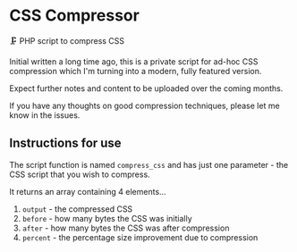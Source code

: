 # CSS Compressor

🗜️ PHP script to compress CSS

Initial written a long time ago, this is a private script for ad-hoc CSS compression which I'm turning into a modern, fully featured version.

Expect further notes and content to be uploaded over the coming months.

If you have any thoughts on good compression techniques, please let me know in the issues.

## Instructions for use

The script function is named `compress_css` and has just one parameter - the CSS script that you wish to compress.

It returns an array containing 4 elements...

1. `output` - the compressed CSS
2. `before` - how many bytes the CSS was initially
3. `after` - how many bytes the CSS was after compression
4. `percent` - the percentage size improvement due to compression